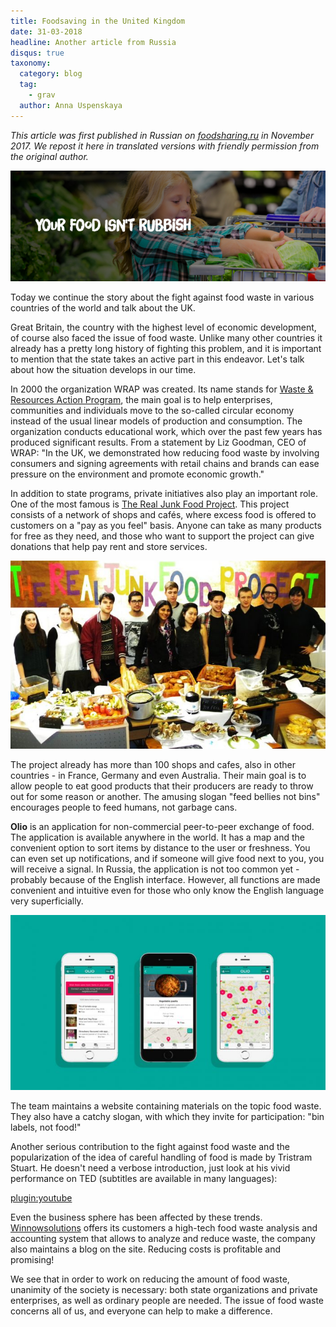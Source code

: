 ```yaml
---
title: Foodsaving in the United Kingdom
date: 31-03-2018
headline: Another article from Russia
disqus: true
taxonomy:
  category: blog
  tag:
    - grav
  author: Anna Uspenskaya
---
```


*This article was first published in Russian on [foodsharing.ru](https://foodsharing.ru/blog/fudshering-v-velikobritanii/) in November 2017. We repost it here in translated versions with friendly permission from the original author.*

![Food is not rubbish!](foodnotrubbish.png)

Today we continue the story about the fight against food waste in various countries of the world and talk about the UK.

Great Britain, the country with the highest level of economic development, of course also faced the issue of food waste. Unlike many other countries it already has a pretty long history of fighting this problem, and it is important to mention that the state takes an active part in this endeavor. Let's talk about how the situation develops in our time.

In 2000 the organization WRAP was created. Its name stands for [Waste & Resources Action Program](http://www.wrap.org.uk/), the main goal is to help enterprises, communities and individuals move to the so-called circular economy instead of the usual linear models of production and consumption. The organization conducts educational work, which over the past few years has produced significant results. From a statement by Liz Goodman, CEO of WRAP: "In the UK, we demonstrated how reducing food waste by involving consumers and signing agreements with retail chains and brands can ease pressure on the environment and promote economic growth."

In addition to state programs, private initiatives also play an important role. One of the most famous is [The Real Junk Food Project](http://therealjunkfoodproject.org/). This project consists of a network of shops and cafés, where excess food is offered to customers on a "pay as you feel" basis. Anyone can take as many products for free as they need, and those who want to support the project can give donations that help pay rent and store services.

![The Real Junkfood Project](trjfp.jpg)

The project already has more than 100 shops and cafes, also in other countries - in France, Germany and even Australia. Their main goal is to allow people to eat good products that their producers are ready to throw out for some reason or another. The amusing slogan "feed bellies not bins" encourages people to feed humans, not garbage cans.

**Olio** is an application for non-commercial peer-to-peer exchange of food. The application is available anywhere in the world. It has a map and the convenient option to sort items by distance to the user or freshness. You can even set up notifications, and if someone will give food next to you, you will receive a signal. In Russia, the application is not too common yet - probably because of the English interface. However, all functions are made convenient and intuitive even for those who only know the English language very superficially.

![OLIO promo pic](olio.jpg)

The team maintains a website containing materials on the topic food waste. They also have a catchy slogan, with which they invite for participation: "bin labels, not food!"

Another serious contribution to the fight against food waste and the popularization of the idea of careful handling of food is made by Tristram Stuart. He doesn't need a verbose introduction, just look at his vivid performance on TED (subtitles are available in many languages):

[plugin:youtube](http://www.youtube.com/watch?v=cWC_zDdF74s)

Even the business sphere has been affected by these trends. [Winnowsolutions](http://www.winnowsolutions.com/) offers its customers a high-tech food waste analysis and accounting system that allows to analyze and reduce waste, the company also maintains a blog on the site. Reducing costs is profitable and promising!

We see that in order to work on reducing the amount of food waste, unanimity of the society is necessary: both state organizations and private enterprises, as well as ordinary people are needed. The issue of food waste concerns all of us, and everyone can help to make a difference.